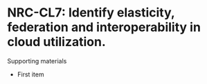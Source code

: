 # NRC-CL7:  	Identify elasticity, federation and interoperability in cloud utilization.	 

Supporting materials

* First item